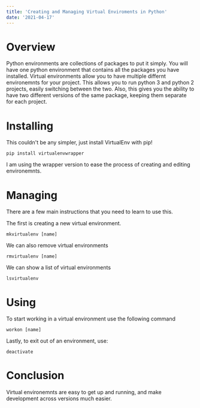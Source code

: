 ```yaml
---
title: 'Creating and Managing Virtual Enviroments in Python'
date: '2021-04-17'
---
```


# Overview
Python environments are collections of packages to put it simply. You will have one python environment that contains all the packages you have installed. Virtual environments allow you to have multiple differnt environemnts for your project. This allows you to run python 3 and python 2 projects, easily switching between the two. Also, this gives you the ability to have two different versions of the same package, keeping them separate for each project.

# Installing
This couldn't be any simpler, just install VirtualEnv with pip!

```
pip install virtualenvwrapper
```

I am using the wrapper version to ease the process of creating and editing environemnts.

# Managing
There are a few main instructions that you need to learn to use this.

The first is creating a new virtual environment.

```
mkvirtualenv [name]
```

We can also remove virtual environments

```
rmvirtualenv [name]
```

We can show a list of virtual environments

```
lsvirtualenv
```

# Using
To start working in a virtual environment use the following command

```
workon [name]
```

Lastly, to exit out of an environment, use:

```
deactivate
```

# Conclusion
Virtual environemnts are easy to get up and running, and make development across versions much easier.